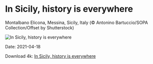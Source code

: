 # In Sicily, history is everywhere

Montalbano Elicona, Messina, Sicily, Italy (© Antonino Bartuccio/SOPA Collection/Offset by Shutterstock)

![In Sicily, history is everywhere](https://bing.com/th?id=OHR.MontalbanoElicona_EN-US7629651237_UHD.jpg&rf=LaDigue_UHD.jpg&pid=hp&w=1024&h=576)

Date: 2021-04-18

Download 4k: [In Sicily, history is everywhere](https://bing.com/th?id=OHR.MontalbanoElicona_EN-US7629651237_UHD.jpg&rf=LaDigue_UHD.jpg&pid=hp&w=3840&h=2160)


